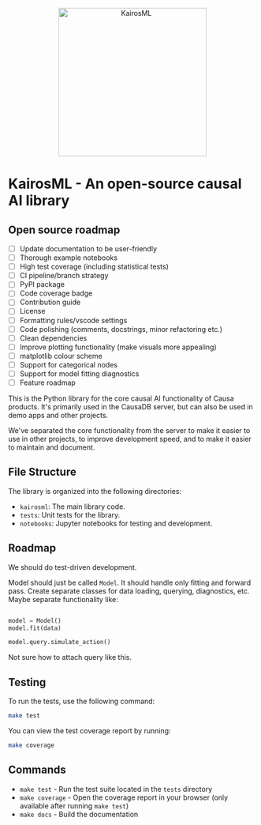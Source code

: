 <p align="center">
  <img src="docs/assets/logo.png" alt="KairosML" width="300" />
</p>

# KairosML - An open-source causal AI library

## Open source roadmap

-   [ ] Update documentation to be user-friendly
-   [ ] Thorough example notebooks
-   [ ] High test coverage (including statistical tests)
-   [ ] CI pipeline/branch strategy
-   [ ] PyPI package
-   [ ] Code coverage badge
-   [ ] Contribution guide
-   [ ] License
-   [ ] Formatting rules/vscode settings
-   [ ] Code polishing (comments, docstrings, minor refactoring etc.)
-   [ ] Clean dependencies
-   [ ] Improve plotting functionality (make visuals more appealing)
-   [ ] matplotlib colour scheme
-   [ ] Support for categorical nodes
-   [ ] Support for model fitting diagnostics
-   [ ] Feature roadmap

This is the Python library for the core causal AI functionality of Causa products. It's primarily used in the CausaDB server, but can also be used in demo apps and other projects.

We've separated the core functionality from the server to make it easier to use in other projects, to improve development speed, and to make it easier to maintain and document.

## File Structure

The library is organized into the following directories:

-   `kairosml`: The main library code.
-   `tests`: Unit tests for the library.
-   `notebooks`: Jupyter notebooks for testing and development.

## Roadmap

We should do test-driven development.

Model should just be called `Model`. It should handle only fitting and forward pass. Create separate classes for data loading, querying, diagnostics, etc. Maybe separate functionality like:

```python

model = Model()
model.fit(data)

model.query.simulate_action()
```

Not sure how to attach query like this.

## Testing

To run the tests, use the following command:

```bash
make test
```

You can view the test coverage report by running:

```bash
make coverage
```

## Commands

-   `make test` - Run the test suite located in the `tests` directory
-   `make coverage` - Open the coverage report in your browser (only available after running `make test`)
-   `make docs` - Build the documentation
